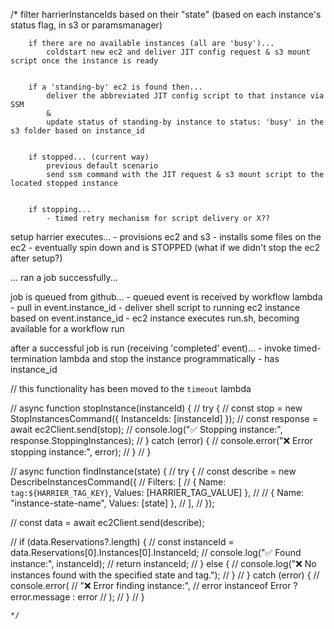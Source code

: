 /* 
        filter harrierInstanceIds based on their "state" (based on each instance's status flag, in s3 or paramsmanager)


        if there are no available instances (all are 'busy')...
            coldstart new ec2 and deliver JIT config request & s3 mount script once the instance is ready


        if a 'standing-by' ec2 is found then...
            deliver the abbreviated JIT config script to that instance via SSM 
            & 
            update status of standing-by instance to status: 'busy' in the s3 folder based on instance_id
          

        if stopped... (current way)
            previous default scenario
            send ssm command with the JIT request & s3 mount script to the located stopped instance
        

        if stopping... 
            - timed retry mechanism for script delivery or X??


setup harrier executes...
    - provisions ec2 and s3
    - installs some files on the ec2
    - eventually spin down and is STOPPED (what if we didn't stop the ec2 after setup?)

... ran a job successfully...

job is queued from github...
    - queued event is received by workflow lambda
    - pull in event.instance_id
    - deliver shell script to running ec2 instance based on event.instance_id
    - ec2 instance executes run.sh, becoming available for a workflow run

after a successful job is run (receiving 'completed' event)... 
    - invoke timed-termination lambda and stop the instance programmatically
    - has instance_id


// this functionality has been moved to the `timeout` lambda

// async function stopInstance(instanceId) {
//   try {
//     const stop = new StopInstancesCommand({ InstanceIds: [instanceId] });
//     const response = await ec2Client.send(stop);
//     console.log("✅ Stopping instance:", response.StoppingInstances);
//   } catch (error) {
//     console.error("❌ Error stopping instance:", error);
//   }
// }

// async function findInstance(state) {
//   try {
//     const describe = new DescribeInstancesCommand({
//       Filters: [
//         { Name: `tag:${HARRIER_TAG_KEY}`, Values: [HARRIER_TAG_VALUE] },
//         // { Name: "instance-state-name", Values: [state] },
//       ],
//     });

//     const data = await ec2Client.send(describe);

//     if (data.Reservations?.length) {
//       const instanceId = data.Reservations[0].Instances[0].InstanceId;
//       console.log("✅ Found instance:", instanceId);
//       return instanceId;
//     } else {
//       console.log("❌ No instances found with the specified state and tag.");
//     }
//   } catch (error) {
//     console.error(
//       "❌ Error finding instance:",
//       error instanceof Error ? error.message : error
//     );
//   }
// }

    */
